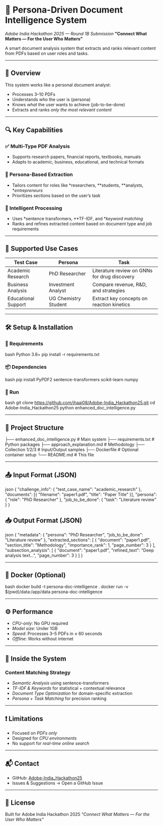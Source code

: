 # 📄 Persona-Driven Document Intelligence System

*Adobe India Hackathon 2025 — Round 1B Submission*
**"Connect What Matters — For the User Who Matters"**

A smart document analysis system that extracts and ranks relevant content from PDFs based on user roles and tasks.

---

## 🚀 Overview

This system works like a personal document analyst:

* Processes 3–10 PDFs
* Understands *who* the user is (persona)
* Knows *what* the user wants to achieve (job-to-be-done)
* Extracts and ranks *only the most relevant content*

---

## 🔍 Key Capabilities

### ✅ Multi-Type PDF Analysis

* Supports research papers, financial reports, textbooks, manuals
* Adapts to academic, business, educational, and technical formats

### 🎯 Persona-Based Extraction

* Tailors content for roles like *researchers, **students, **analysts, **entrepreneurs*
* Prioritizes sections based on the user’s task

### 🧠 Intelligent Processing

* Uses *sentence transformers, **TF-IDF, and **keyword matching*
* Ranks and refines extracted content based on document type and job requirements

---

## 🧪 Supported Use Cases

| Test Case           | Persona              | Task                                         |
| ------------------- | -------------------- | -------------------------------------------- |
| Academic Research   | PhD Researcher       | Literature review on GNNs for drug discovery |
| Business Analysis   | Investment Analyst   | Compare revenue, R\&D, and strategies        |
| Educational Support | UG Chemistry Student | Extract key concepts on reaction kinetics    |

---

## 🛠 Setup & Installation

### 🔧 Requirements

bash
Python 3.8+
pip install -r requirements.txt


### 📦 Dependencies

bash
pip install PyPDF2 sentence-transformers scikit-learn numpy


### 🚀 Run

bash
git clone https://github.com/jhaaj08/Adobe-India_Hackathon25.git
cd Adobe-India_Hackathon25
python enhanced_doc_intelligence.py


---

## 📁 Project Structure


├── enhanced_doc_intelligence.py    # Main system
├── requirements.txt                # Python packages
├── approach_explanation.md         # Methodology
├── Collection 1/2/3                # Input/Output samples
├── Dockerfile                      # Optional container setup
└── README.md                       # This file


---

## 📤 Input Format (JSON)

json
{
  "challenge_info": {
    "test_case_name": "academic_research"
  },
  "documents": [{ "filename": "paper1.pdf", "title": "Paper Title" }],
  "persona": { "role": "PhD Researcher" },
  "job_to_be_done": { "task": "Literature review" }
}


## 📥 Output Format (JSON)

json
{
  "metadata": { "persona": "PhD Researcher", "job_to_be_done": "Literature review" },
  "extracted_sections": [
    { "document": "paper1.pdf", "section_title": "Methodology", "importance_rank": 1, "page_number": 3 }
  ],
  "subsection_analysis": [
    { "document": "paper1.pdf", "refined_text": "Deep analysis text...", "page_number": 3 }
  ]
}


---

## 🐳 Docker (Optional)

bash
docker build -t persona-doc-intelligence .
docker run -v $(pwd)/data:/app/data persona-doc-intelligence


---

## ⚙ Performance

* *CPU-only*: No GPU required
* *Model size*: Under 1GB
* *Speed*: Processes 3–5 PDFs in ≤ 60 seconds
* *Offline*: Works without internet

---

## 🧠 Inside the System

### Content Matching Strategy

* *Semantic Analysis* using sentence-transformers
* *TF-IDF & Keywords* for statistical + contextual relevance
* *Document Type Optimization* for domain-specific extraction
* *Persona + Task Matching* for precision ranking

---

## ❗ Limitations

* Focused on *PDFs only*
* Designed for *CPU environments*
* No support for *real-time online search*

---

## 📬 Contact

* GitHub: [Adobe-India\_Hackathon25](https://github.com/jhaaj08/Adobe-India_Hackathon25)
* Issues & Suggestions → Open a GitHub Issue

---

## 📄 License

Built for Adobe India Hackathon 2025
*"Connect What Matters — For the User Who Matters"*
